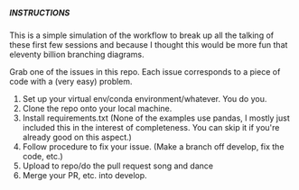 ##### INSTRUCTIONS
This is a simple simulation of the workflow to break up all the talking of these first few sessions and because I thought this would be more fun that eleventy billion branching diagrams.

Grab one of the issues in this repo. Each issue corresponds to a piece of code with a (very easy) problem.

1. Set up your virtual env/conda environment/whatever. You do you.
2. Clone the repo onto your local machine.
3. Install requirements.txt (None of the examples use pandas, I mostly just included this in the interest of completeness. You can skip it if you're already good on this aspect.)
4. Follow procedure to fix your issue. (Make a branch off develop, fix the code, etc.)
5. Upload to repo/do the pull request song and dance
6. Merge your PR, etc. into develop.
